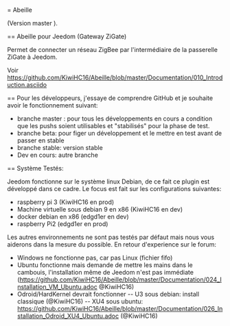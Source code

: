 = Abeille

(Version master ).

== Abeille pour Jeedom (Gateway ZiGate)

Permet de connecter un réseau ZigBee par l'intermédiaire de la passerelle ZiGate à Jeedom.

Voir https://github.com/KiwiHC16/Abeille/blob/master/Documentation/010_Introduction.asciido

== Pour les développeurs, j'essaye de comprendre GitHub et je souhaite avoir le fonctionnement suivant:

* branche master : pour tous les développements en cours a condition que les pushs soient utilisables et "stabilisés" pour la phase de test.
* branche beta: pour figer un développement et le mettre en test avant de passer en stable
* branche stable: version stable
* Dev en cours: autre branche

== Système Testés:

Jeedom fonctionne sur le système linux Debian, de ce fait ce plugin est développé dans ce cadre. Le focus est fait sur les configurations suivantes:
* raspberry pi 3 (KiwiHC16 en prod)
* Machine virtuelle sous debian 9 en x86 (KiwiHC16 en dev)
* docker debian en x86 (edgd1er en dev)
* raspberry Pi2 (edgd1er en prod) 

Les autres environnements ne sont pas testés par défaut mais nous vous aiderons dans la mesure du possible.
En retour d'experience sur le forum:
- Windows ne fonctionne pas, car pas Linux (fichier fifo)
- Ubuntu fonctionne mais demande de mettre les mains dans le cambouis, l'installation même de Jeedom n'est pas immédiate (https://github.com/KiwiHC16/Abeille/blob/master/Documentation/024_Installation_VM_Ubuntu.adoc @KiwiHC16)
- Odroid/HardKernel devrait fonctionner
-- U3 sous debian: install classique (@KiwiHC16)
-- XU4 sous ubuntu: https://github.com/KiwiHC16/Abeille/blob/master/Documentation/026_Installation_Odroid_XU4_Ubuntu.adoc (@KiwiHC16)
